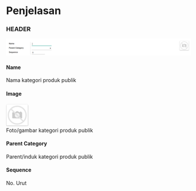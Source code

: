 # Penjelasan

### <a name="bagian-header">HEADER</a>

![](../../img/public-product-category/form.png)

#### <a name="field-name">Name</a>

Nama kategori produk publik

#### <a name="field-image">Image</a>

![](../../img/public-product-category/image.png)<br/>
Foto/gambar kategori produk publik

#### <a name="field-parent-id">Parent Category</a>

Parent/induk kategori produk publik

#### <a name="field-sequence">Sequence</a>

No. Urut
